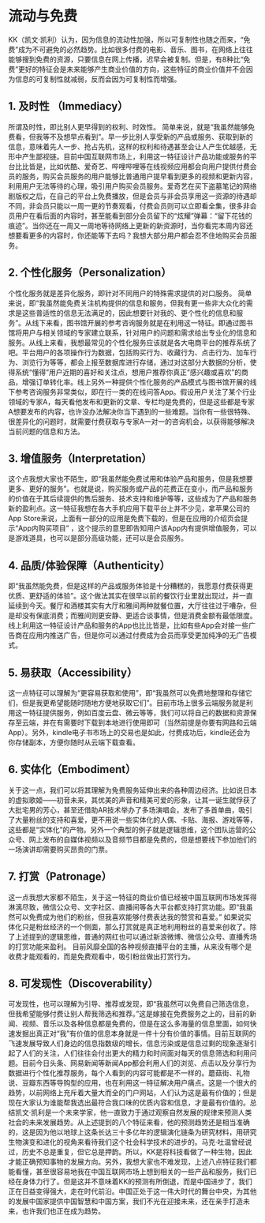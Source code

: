 # 流动与免费

KK（凯文·凯利）认为，因为信息的流动性加强，所以可复制性也随之而来，“免费”成为不可避免的必然趋势。比如很多付费的电影、音乐、图书，在网络上往往能够搜到免费的资源，只要信息在网上传播，迟早会被复制。但是，有8种比“免费”更好的特征会是未来能够产生商业价值的方向，这些特征的商业价值并不会因为信息的可复制性就减弱，反而会因为可复制性而增强。

## 1. 及时性 （Immediacy）

所谓及时性，即比别人更早得到的权利、时效性。 简单来说，就是“我虽然能够免费看，但我等不及想早点看到”。早一步比别人享受新的产品或服务、获取到新的信息，意味着先人一步、抢占先机，这样的权利和待遇甚至会让人产生优越感，无形中产生鄙视链。目前中国互联网市场上，利用这一特征设计产品功能或服务的平台比比皆是，比如优酷、爱奇艺、哔哩哔哩等在线视频应用都会向用户提供付费会员的服务，购买会员服务的用户能够比普通用户提早看到更多的视频和更新内容，利用用户无法等待的心理，吸引用户购买会员服务。爱奇艺在买下盗墓笔记的网络剧版权之后，在自己的平台上免费播放，但是会员与非会员享用这一资源的待遇却不同，非会员只能以一周一更的节奏观看，付费会员则可以立即看全集，很多非会员用户在看后面的内容时，甚至能看到部分会员留下的“炫耀”弹幕：“留下花钱的痕迹”。当你还在一周又一周地等待网络上更新的新资源时，当你看完本周内容还想要看更多的内容时，你还能等下去吗？我想大部分用户都会忍不住地购买会员服务。

## 2. 个性化服务（Personalization）

个性化服务就是差异化服务，即针对不同用户的特殊需求提供的对口服务。 简单来说，即“我虽然能免费关注机构提供的信息和服务，但我有更一些非大众化的需求是这些普适性的信息无法满足的，因此想要针对我的、更个性化的信息和服务”。从线下来看，图书馆开展的参考咨询服务就是在利用这一特征。即通过图书馆将用户与相关领域的专家建立联系，针对用户的问题和需求给出专业化的信息和服务。从线上来看，我想最常见的个性化服务应该就是各大电商平台的推荐系统了吧。平台用户的各项操作行为数据，包括购买行为、收藏行为、点击行为、加车行为、浏览行为等等，都会上报至数据库进行存储，通过对这部分大数据的分析，使得系统“懂得”用户近期的喜好和关注点，想用户推荐你真正“感兴趣或喜欢”的商品，增强订单转化率。线上另外一种提供个性化服务的产品模式与图书馆开展的线下参考咨询服务非常类似，即在行一类的在线问答App。假设用户关注了某个行业领域的专家A，每天看他发布和更新的文章、专栏均是免费的，但是这些都是专家A想要发布的内容，也许没办法解决你当下遇到的一些难题。当你有一些很特殊、很差异化的问题时，就需要付费获取与专家A一对一的咨询机会，以获得能够解决当前问题的信息和方法。

## 3. 增值服务（Interpretation）

这个点我想大家也不陌生，即“我虽然能免费试用和体验产品和服务，但是我想要更多、更好的服务”。也就是说，购买服务或产品的花费正在变小，而产品和服务的价值在于其后续提供的售后服务、技术支持和维护等等，这些成为了产品和服务新的盈利点。这一特征我想在各大手机应用下载平台上并不少见，拿苹果公司的App Store来说，上面有一部分的应用是免费下载的，但是在应用的介绍页会提示“App内购买项目” ，这个提示的意思即告知用户该App内有提供增值服务，可以是游戏道具，也可以是部分高级功能，还可以是会员服务。

## 4. 品质/体验保障（Authenticity）

即“我虽然能免费，但是这样的产品或服务体验是十分糟糕的，我愿意付费获得更优质、更舒适的体验”。这个做法其实在很早以前的餐饮行业里就出现过，并一直延续到今天。餐厅和酒楼其实有大厅和雅间两种就餐位置，大厅往往过于嘈杂，但是却没有保底消费；而雅间则更安静、更适合谈事情，但是消费金额有最低限度。线上利用这一特征设计产品和服务的App也比比皆是，比如有些App会对接一些广告商在应用内推送广告，但是你可以通过付费成为会员而享受更加纯净的无广告模式。

 ## 5. 易获取（Accessibility）

这一点特征可以理解为“更容易获取和使用”，即“我虽然可以免费地整理和存储它们，但是我更希望能随时随地方便地获取它们”。目前市场上很多云端服务就是利用这一特征提供服务，例如百度云盘、微云等等，我们可以将自己的数据和资源保存至云端，并在有需要时下载到本地进行使用即可（当然前提是你要有网路和云端App）。另外，kindle电子书市场上的交易也是如此，付费成功后，kindle还会为你存储副本，方便你随时从云端下载查看。

## 6. 实体化（Embodiment）

关于这一点，我们可以将其理解为免费服务延伸出来的各种周边经济。比如说日本的虚拟歌姬——初音未来，其优美的声音和精美可爱的形象，让其一诞生就俘获了大批宅男的芳心，甚至还借助AR技术举办了多场演唱会，发布了多首单曲，吸引了大量粉丝的支持和喜爱，更不用说一些实体化的人偶、卡贴、海报、游戏等等，这些都是“实体化”的产物。另外一个典型的例子就是逻辑思维，这个团队运营的公众号、网上发布的自媒体视频以及音频节目都是免费的，但是想要线下参加他们的一场演讲却需要购买昂贵的门票。

## 7. 打赏（Patronage） 

这一点我想大家都不陌生，关于这一特征的商业价值已经被中国互联网市场发挥得淋漓尽致，微信公众号、文字社区、直播间等各大平台都支持打赏功能。即“我虽然可以免费成为他们的粉丝，但我喜欢能够付费表达我的赞赏和喜爱。” 如果说实体化只是粉丝经济的一个侧面，那么打赏就是真正地利用粉丝的喜爱来创收了。除了上述提到的逻辑思维，普通的网红也可以通过新浪微博、微信公众号、直播秀场的打赏功能来盈利。 目前风靡全国的各种视频直播平台的主播，从来没有哪个是收费才能观看的，而是免费观看中，吸引粉丝做出打赏行为。

## 8. 可发现性（Discoverability）

可发现性，也可以理解为引导、推荐或发现，即“我虽然可以免费自己筛选信息，但我希望能够付费让别人帮我筛选和推荐。”这是嫁接在免费服务之上的，目前的新闻、视频、音乐以及各种信息都是免费的，但是在这么多海量的信息里面，如何快速发掘出真正对“我”有价值的信息本身就是一件十分有价值的事情。目前互联网的飞速发展导致人们身边的信息指数级的增长，信息污染或是信息过剩的现象逐渐引起了人们的关注，人们往往会付出更大的精力和时间面对每天的信息筛选和利用问题。目前今日头条、网易新闻等新闻App都会利用人们的浏览、点击以及分享行为数据进行个性化推荐服务，每个人看到的内容可能都是不一样的。蘑菇街、礼物说、豆瓣东西等导购型的应用，也在利用这一特征解决用户痛点。这是一个很大的趋势，以前网络上充斥着大量大而全的门户网站，人们认为这是最有价值的；但是现在大家认为谁能帮我选出最符合我口味的优质内容和信息，才是最有价值的。总结凯文·凯利是一个未来学家，他一直致力于通过观察自然发展的规律来预测人类社会的未来发展趋势。从上述提到的八个特征来看，他的预测趋势还是相当准确的，这是因为他以地球上这条长达三十多亿年的逻辑演化链条为研究材料，用研究生物演变和进化的视角来看待我们这个社会科学技术的进步的。马克·吐温曾经说过，历史不总是重复，但它总是押韵。所以，KK是将科技看做了一种生物，因此才能正确预知事物的发展方向。另外，我想大家也不难发现，上述八点特征我们都能看懂，甚至很容易地我在中国互联网市场上想到相关的一些产品和服务，我们已经在身体力行了。但是这并不意味着KK的预测有所倒退，而是中国进步了，我们正在日益变得强大，走在时代前沿。中国正处于这一伟大时代的舞台中央，为其他的发展中国家提供中国智慧和中国方案，我们不光在迎接未来，还在亲手打造未来，也许我们也正在成为趋势。
